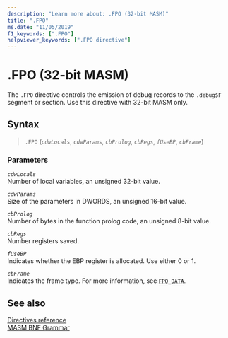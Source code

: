 ```yaml
---
description: "Learn more about: .FPO (32-bit MASM)"
title: ".FPO"
ms.date: "11/05/2019"
f1_keywords: [".FPO"]
helpviewer_keywords: [".FPO directive"]
---
```

# .FPO (32-bit MASM)

The `.FPO` directive controls the emission of debug records to the `.debug$F` segment or section. Use this directive with 32-bit MASM only.

## Syntax

> `.FPO` (*`cdwLocals`*, *`cdwParams`*, *`cbProlog`*, *`cbRegs`*, *`fUseBP`*, *`cbFrame`*)

### Parameters

*`cdwLocals`*\
Number of local variables, an unsigned 32-bit value.

*`cdwParams`*\
Size of the parameters in DWORDS, an unsigned 16-bit value.

*`cbProlog`*\
Number of bytes in the function prolog code, an unsigned 8-bit value.

*`cbRegs`*\
Number registers saved.

*`fUseBP`*\
Indicates whether the EBP register is allocated. Use either 0 or 1.

*`cbFrame`*\
Indicates the frame type. For more information, see [`FPO_DATA`](/windows/win32/api/winnt/ns-winnt-fpo_data).

## See also

[Directives reference](directives-reference.md)\
[MASM BNF Grammar](masm-bnf-grammar.md)

